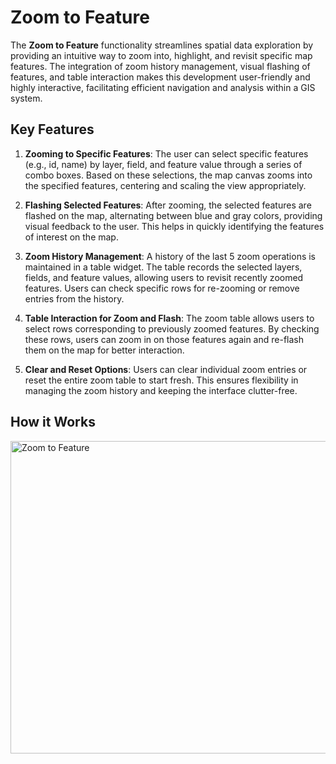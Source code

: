 # Zoom to Feature

The **Zoom to Feature** functionality streamlines spatial data exploration by providing an intuitive way to zoom into, highlight, and revisit specific map features. The integration of zoom history management, visual flashing of features, and table interaction makes this development user-friendly and highly interactive, facilitating efficient navigation and analysis within a GIS system.

## Key Features

1. **Zooming to Specific Features**: The user can select specific features (e.g., id, name) by layer, field, and feature value through a series of combo boxes. Based on these selections, the map canvas zooms into the specified features, centering and scaling the view appropriately.

2. **Flashing Selected Features**: After zooming, the selected features are flashed on the map, alternating between blue and gray colors, providing visual feedback to the user. This helps in quickly identifying the features of interest on the map.

3. **Zoom History Management**: A history of the last 5 zoom operations is maintained in a table widget. The table records the selected layers, fields, and feature values, allowing users to revisit recently zoomed features. Users can check specific rows for re-zooming or remove entries from the history.

4. **Table Interaction for Zoom and Flash**: The zoom table allows users to select rows corresponding to previously zoomed features. By checking these rows, users can zoom in on those features again and re-flash them on the map for better interaction.

5. **Clear and Reset Options**: Users can clear individual zoom entries or reset the entire zoom table to start fresh. This ensures flexibility in managing the zoom history and keeping the interface clutter-free.

## How it Works

<a class="" data-lightbox="Zoom to Feature" href="../_static/qgis_plugins/zoom_to_feature_.gif" title="Zoom to Feature" data-title="Zoom to Feature"><img src="../_static/qgis_plugins/zoom_to_feature_.gif" class="align-center" width="800px" height="500px" alt="Zoom to Feature">
</a>